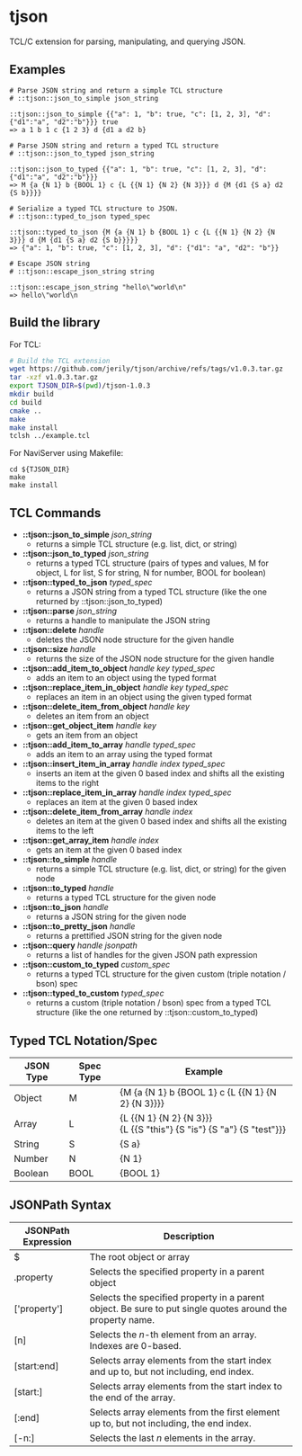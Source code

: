 # tjson

TCL/C extension for parsing, manipulating, and querying JSON.

## Examples
```
# Parse JSON string and return a simple TCL structure
# ::tjson::json_to_simple json_string

::tjson::json_to_simple {{"a": 1, "b": true, "c": [1, 2, 3], "d": {"d1":"a", "d2":"b"}}} true
=> a 1 b 1 c {1 2 3} d {d1 a d2 b} 

# Parse JSON string and return a typed TCL structure
# ::tjson::json_to_typed json_string

::tjson::json_to_typed {{"a": 1, "b": true, "c": [1, 2, 3], "d": {"d1":"a", "d2":"b"}}}
=> M {a {N 1} b {BOOL 1} c {L {{N 1} {N 2} {N 3}}} d {M {d1 {S a} d2 {S b}}}}

# Serialize a typed TCL structure to JSON.
# ::tjson::typed_to_json typed_spec

::tjson::typed_to_json {M {a {N 1} b {BOOL 1} c {L {{N 1} {N 2} {N 3}}} d {M {d1 {S a} d2 {S b}}}}}
=> {"a": 1, "b": true, "c": [1, 2, 3], "d": {"d1": "a", "d2": "b"}}

# Escape JSON string
# ::tjson::escape_json_string string

::tjson::escape_json_string "hello\"world\n"
=> hello\"world\n
```

## Build the library
For TCL:
```bash
# Build the TCL extension
wget https://github.com/jerily/tjson/archive/refs/tags/v1.0.3.tar.gz
tar -xzf v1.0.3.tar.gz
export TJSON_DIR=$(pwd)/tjson-1.0.3
mkdir build
cd build
cmake ..
make
make install
tclsh ../example.tcl
```

For NaviServer using Makefile:
```
cd ${TJSON_DIR}
make
make install
```

## TCL Commands

* **::tjson::json_to_simple** *json_string*
    - returns a simple TCL structure (e.g. list, dict, or string)
* **::tjson::json_to_typed** *json_string*
    - returns a typed TCL structure (pairs of types and values, M for object, L for list, S for string, N for number, BOOL for boolean)
* **::tjson::typed_to_json** *typed_spec*
    - returns a JSON string from a typed TCL structure (like the one returned by ::tjson::json_to_typed)
* **::tjson::parse** *json_string*
    - returns a handle to manipulate the JSON string
* **::tjson::delete** *handle*
    - deletes the JSON node structure for the given handle
* **::tjson::size** *handle*
  - returns the size of the JSON node structure for the given handle
* **::tjson::add_item_to_object** *handle* *key* *typed_spec*
  - adds an item to an object using the typed format
* **::tjson::replace_item_in_object** *handle* *key* *typed_spec*
  - replaces an item in an object using the given typed format
* **::tjson::delete_item_from_object** *handle* *key*
  - deletes an item from an object
* **::tjson::get_object_item** *handle* *key*
  - gets an item from an object
* **::tjson::add_item_to_array** *handle* *typed_spec*
  - adds an item to an array using the typed format
* **::tjson::insert_item_in_array** *handle* *index* *typed_spec*
  - inserts an item at the given 0 based index and shifts all the existing items to the right
* **::tjson::replace_item_in_array** *handle* *index* *typed_spec*
  - replaces an item at the given 0 based index
* **::tjson::delete_item_from_array** *handle* *index*
  - deletes an item at the given 0 based index and shifts all the existing items to the left
* **::tjson::get_array_item** *handle* *index*
  - gets an item at the given 0 based index
* **::tjson::to_simple** *handle*
  - returns a simple TCL structure (e.g. list, dict, or string) for the given node
* **::tjson::to_typed** *handle*
  - returns a typed TCL structure for the given node
* **::tjson::to_json** *handle*
  - returns a JSON string for the given node
* **::tjson::to_pretty_json** *handle*
  - returns a prettified JSON string for the given node
* **::tjson::query** *handle* *jsonpath*
  - returns a list of handles for the given JSON path expression
* **::tjson::custom_to_typed** *custom_spec*
  - returns a typed TCL structure for the given custom (triple notation / bson) spec
* **::tjson::typed_to_custom** *typed_spec*
  - returns a custom (triple notation / bson) spec from a typed TCL structure (like the one returned by ::tjson::custom_to_typed)


## Typed TCL Notation/Spec

| JSON Type | Spec Type | Example                                                                   |
|-----------|-----------|---------------------------------------------------------------------------|
| Object    | M         | {M {a {N 1} b {BOOL 1} c {L {{N 1} {N 2} {N 3}}}} |
| Array     | L         | {L {{N 1} {N 2} {N 3}}}<br/>{L {{S "this"} {S "is"} {S "a"} {S "test"}}}      |
| String    | S         | {S a}                                                                     |
| Number    | N         | {N 1}                                                                     |
| Boolean   | BOOL      | {BOOL 1}                                                                  |


## JSONPath Syntax

| JSONPath Expression | Description                                                                                               |
|---------------------|-----------------------------------------------------------------------------------------------------------|
| $                   | The root object or array                                                                                  |
| .property           | Selects the specified property in a parent object                                                         |
| ['property']        | Selects the specified property in a parent object. Be sure to put single quotes around the property name. |
| [n]                 | Selects the *n*-th element from an array. Indexes are 0-based.                                            |
| [start:end]         | Selects array elements from the start index and up to, but not including, end index. |
| [start:]            | Selects array elements from the start index to the end of the array. |
| [:end]              | Selects array elements from the first element up to, but not including, the end index. |
| [-n:]               | Selects the last *n* elements in the array. |









